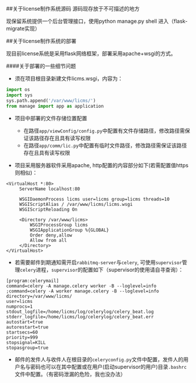 ##关于license制作系统源码
源码现存放于不可描述的地方

现保留系统提供一个后台管理接口，使用python manage.py shell 进入（flask-migrate实现）

##关于license制作系统的部署

现目前license系统是采用flask网络框架，部署采用apache+wsgi的方式。

####关于部署的一些细节问题

- 须在项目根目录新建文件licms.wsgi，内容为：
```python
import os
import sys
sys.path.append('/var/www/licms/')
from manage import app as application
```

- 项目中部署的文件存储位置配置
  - 在路径``app/viewConfig/config.py``中配置有文件存储路径，修改路径需保证该路径存在且具有读写权限
  - 在路径``app/comm/lic.py``中配置有临时文件路径，修改路径需保证该路径存在且具有读写权限

- 项目采用服务器软件采用apache, http配置的内容部分如下(若需配置值https则相似)：
```
<VirtualHost *:80>
     ServerName localhost:80

     WSGIDaemonProcess licms user=licms group=licms threads=10
     WSGIScriptAlias / /var/www/licms/licms.wsgi
     WSGIScriptReloading On

     <Directory /var/www/licms>
         WSGIProcessGroup licms
         WSGIApplicationGroup %{GLOBAL}
         Order deny,allow
         Allow from all
     </Directory>
</VirtualHost>
```

- 若需要邮件到期通知需开启``rabbitmq-server``与``celery``, 可使用``supervisor``管理``celery``进程，``supervisor``的配置如下（supervisor的使用请自寻查询）：

```
[program:celerymail]
command=celery -A manage.celery worker -B --loglevel=info
;command=celery -A worker manage.celery -B --loglevel=info
directory=/var/www/licms/
user=licms
numprocs=1
stdout_logfile=/home/licms/log/celerylog/celery_beat.log
stderr_logfile=/home/licms/log/celerylog/celery_beat.err
autostart=true
autorestart=true
startsecs=60
priority=999
stopsignal=KILL
stopasgroup=true
```
- 邮件的发件人与收件人在根目录的``celeryconfig.py``文件中配置，发件人的用户名与密码也可以在其中配置或在用户(启动supervisor的用户)目录``.bashrc``文件中配置。（有密码泄漏的危险，我也没办法）
